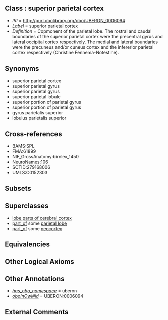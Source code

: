 
## Class : superior parietal cortex

 * *IRI* = http://purl.obolibrary.org/obo/UBERON_0006094
 * *Label* = superior parietal cortex
 * *Definition* = Copmonent of the parietal lobe. The rostral and caudal boundaries of the superior parietal cortex were the precentral gyrus and lateral occipital cortex respectively. The medial and lateral boundaries were the precuneus and/or cuneus cortex and the infererior parietal cortex respectively (Christine Fennema-Notestine).

## Synonyms

 * superior parietal cortex
 * superior parietal gyrus
 * superior parietal gyrus
 * superior parietal lobule
 * superior portion of parietal gyrus
 * superior portion of parietal gyrus
 * gyrus parietalis superior
 * lobulus parietalis superior

## Cross-references

 * BAMS:SPL
 * FMA:61899
 * NIF_GrossAnatomy:birnlex_1450
 * NeuroNames:106
 * SCTID:279168006
 * UMLS:C0152303

## Subsets


## Superclasses

 * [lobe parts of cerebral cortex](../../UBERON/22/UBERON_0003022.md)
 * [part_of](../../BFO/50/BFO_0000050.md) some [parietal lobe](../../UBERON/72/UBERON_0001872.md)
 * [part_of](../../BFO/50/BFO_0000050.md) some [neocortex](../../UBERON/50/UBERON_0001950.md)

## Equivalencies


## Other Logical Axioms


## Other Annotations

 * *[has_obo_namespace](../../ce/oboInOwl#hasOBONamespace.md)* = uberon
 * *[oboInOwl#id](../../id/oboInOwl#id.md)* = UBERON:0006094

## External Comments

